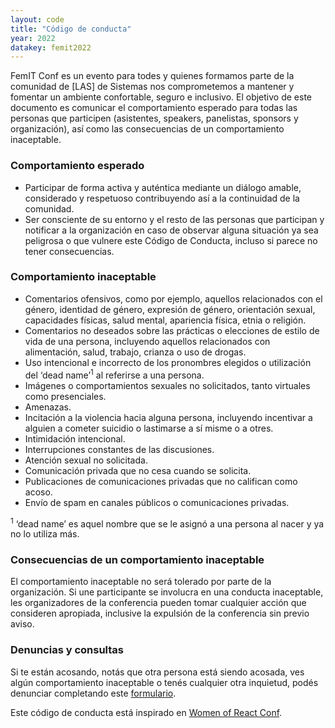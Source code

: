 ```yaml
---
layout: code
title: "Código de conducta"
year: 2022
datakey: femit2022
---
```


FemIT Conf es un evento para todes y quienes formamos parte de la comunidad de [LAS] de Sistemas nos comprometemos a mantener y fomentar un ambiente confortable, seguro e inclusivo. El objetivo de este documento es comunicar el comportamiento esperado para todas las personas que participen (asistentes, speakers, panelistas, sponsors y organización), así como las consecuencias de un comportamiento inaceptable.

<h3>Comportamiento esperado</h3>

- Participar de forma activa y auténtica mediante un diálogo amable, considerado y respetuoso contribuyendo así a la continuidad de la comunidad.
- Ser consciente de su entorno y el resto de las personas que participan y notificar a la organización en caso de observar alguna situación ya sea peligrosa o que vulnere este Código de Conducta, incluso si parece no tener consecuencias.

<h3>Comportamiento inaceptable</h3>

- Comentarios ofensivos, como por ejemplo, aquellos relacionados con el género, identidad de género, expresión de género, orientación sexual, capacidades físicas, salud mental, apariencia física, etnia o religión.
- Comentarios no deseados sobre las prácticas o elecciones de estilo de vida de una persona, incluyendo aquellos relacionados con alimentación, salud, trabajo, crianza o uso de drogas.
- Uso intencional e incorrecto de los pronombres elegidos o utilización del ‘dead name’<sup>1</sup> al referirse a una persona.
- Imágenes o comportamientos sexuales no solicitados, tanto virtuales como presenciales.
- Amenazas.
- Incitación a la violencia hacia alguna persona, incluyendo incentivar a alguien a cometer suicidio o lastimarse a sí misme o a otres.
- Intimidación intencional.
- Interrupciones constantes de las discusiones.
- Atención sexual no solicitada.
- Comunicación privada que no cesa cuando se solicita.
- Publicaciones de comunicaciones privadas que no califican como acoso.
- Envío de spam en canales públicos o comunicaciones privadas.

<sup>1</sup> ‘dead name’ es aquel nombre que se le asignó a una persona al nacer y ya no lo utiliza más.

<h3>Consecuencias de un comportamiento inaceptable</h3>

El comportamiento inaceptable no será tolerado por parte de la organización. Si une participante se involucra en una conducta inaceptable, les organizadores de la conferencia pueden tomar cualquier acción que consideren apropiada, inclusive la expulsión de la conferencia sin previo aviso.

<h3>Denuncias y consultas</h3>

Si te están acosando, notás que otra persona está siendo acosada, ves algún comportamiento inaceptable o tenés cualquier otra inquietud, podés denunciar completando este <a class="gray-light" target="_blank" rel="noopener" href="https://docs.google.com/forms/d/e/1FAIpQLSdKgAxnZvnSIG7THTB0-nD9WJaaKKX9_Y6Ql7POUBgejPRxwA/viewform">formulario</a>.

<p class="uk-text-small gray-light">Este código de conducta está inspirado en <a class="gray-light" target="_blank" rel="noopener" href="https://womenofreact.com/code-of-conduct">Women of React Conf</a>.</p>
